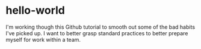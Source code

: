 # hello-world
I'm working though this Github tutorial to smooth out some of the bad habits I've picked up. I want to better grasp standard practices to better prepare myself for work within a team.
